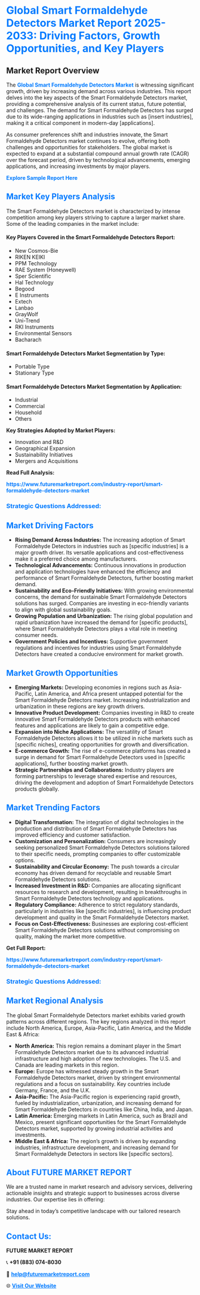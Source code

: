 <h1 style="color: #007BFF;">Global Smart Formaldehyde Detectors Market Report 2025-2033: Driving Factors, Growth Opportunities, and Key Players</h1>

<section id="overview">
<h2>Market Report Overview</h2>
<p>The <a href="https://www.futuremarketreport.com/industry-report/smart-formaldehyde-detectors-market" style="color: #007BFF; text-decoration: none;"><strong>Global Smart Formaldehyde Detectors Market</strong></a> is witnessing significant growth, driven by increasing demand across various industries. This report delves into the key aspects of the Smart Formaldehyde Detectors market, providing a comprehensive analysis of its current status, future potential, and challenges. The demand for Smart Formaldehyde Detectors has surged due to its wide-ranging applications in industries such as [insert industries], making it a critical component in modern-day [applications].</p>
<p>As consumer preferences shift and industries innovate, the Smart Formaldehyde Detectors market continues to evolve, offering both challenges and opportunities for stakeholders. The global market is expected to expand at a substantial compound annual growth rate (CAGR) over the forecast period, driven by technological advancements, emerging applications, and increasing investments by major players.</p>
</section>

<section id="overview">
<p><a href="https://www.futuremarketreport.com/request-sample/reportId=83602" style="color: #007BFF; text-decoration: none;"><strong>Explore Sample Report Here</strong></a></p>
</section>

<section id="key-players">
<h2 style="color: #007BFF;">Market Key Players Analysis</h2>
<p>The Smart Formaldehyde Detectors market is characterized by intense competition among key players striving to capture a larger market share. Some of the leading companies in the market include:</p>
<h4>Key Players Covered in the Smart Formaldehyde Detectors Report:</h4>
<ul><li>New Cosmos-Bie</li><li>RIKEN KEIKI</li><li>PPM Technology</li><li>RAE System (Honeywell)</li><li>Sper Scientific</li><li>Hal Technology</li><li>Begood</li><li>E Instruments</li><li>Extech</li><li>Lanbao</li><li>GrayWolf</li><li>Uni-Trend</li><li>RKI Instruments</li><li>Environmental Sensors</li><li>Bacharach</li></ul>
<h4>Smart Formaldehyde Detectors Market Segmentation by Type:</h4>
<ul><li>Portable Type</li><li>Stationary Type</li></ul>

<h4>Smart Formaldehyde Detectors Market Segmentation by Application:</h4>
<ul><li>Industrial</li><li>Commercial</li><li>Household</li><li>Others</li></ul>
<p><strong>Key Strategies Adopted by Market Players:</strong></p>
<ul>
<li>Innovation and R&D</li>
<li>Geographical Expansion</li>
<li>Sustainability Initiatives</li>
<li>Mergers and Acquisitions</li>
</ul>
</section>

<section>
<p><strong>Read Full Analysis: </strong></p><a href="https://www.futuremarketreport.com/industry-report/smart-formaldehyde-detectors-market" style="color: #007BFF; text-decoration: none;"><strong>https://www.futuremarketreport.com/industry-report/smart-formaldehyde-detectors-market</strong></a>
<h3 style="color: #007BFF;">Strategic Questions Addressed:</h3>
</section>

<section id="driving-factors">
<h2 style="color: #007BFF;">Market Driving Factors</h2>
<ul>
<li><strong>Rising Demand Across Industries:</strong> The increasing adoption of Smart Formaldehyde Detectors in industries such as [specific industries] is a major growth driver. Its versatile applications and cost-effectiveness make it a preferred choice among manufacturers.</li>
<li><strong>Technological Advancements:</strong> Continuous innovations in production and application technologies have enhanced the efficiency and performance of Smart Formaldehyde Detectors, further boosting market demand.</li>
<li><strong>Sustainability and Eco-Friendly Initiatives:</strong> With growing environmental concerns, the demand for sustainable Smart Formaldehyde Detectors solutions has surged. Companies are investing in eco-friendly variants to align with global sustainability goals.</li>
<li><strong>Growing Population and Urbanization:</strong> The rising global population and rapid urbanization have increased the demand for [specific products], where Smart Formaldehyde Detectors plays a vital role in meeting consumer needs.</li>
<li><strong>Government Policies and Incentives:</strong> Supportive government regulations and incentives for industries using Smart Formaldehyde Detectors have created a conducive environment for market growth.</li>
</ul>
</section>

<section id="growth-opportunities">
<h2 style="color: #007BFF;">Market Growth Opportunities</h2>
<ul>
<li><strong>Emerging Markets:</strong> Developing economies in regions such as Asia-Pacific, Latin America, and Africa present untapped potential for the Smart Formaldehyde Detectors market. Increasing industrialization and urbanization in these regions are key growth drivers.</li>
<li><strong>Innovative Product Development:</strong> Companies investing in R&D to create innovative Smart Formaldehyde Detectors products with enhanced features and applications are likely to gain a competitive edge.</li>
<li><strong>Expansion into Niche Applications:</strong> The versatility of Smart Formaldehyde Detectors allows it to be utilized in niche markets such as [specific niches], creating opportunities for growth and diversification.</li>
<li><strong>E-commerce Growth:</strong> The rise of e-commerce platforms has created a surge in demand for Smart Formaldehyde Detectors used in [specific applications], further boosting market growth.</li>
<li><strong>Strategic Partnerships and Collaborations:</strong> Industry players are forming partnerships to leverage shared expertise and resources, driving the development and adoption of Smart Formaldehyde Detectors products globally.</li>
</ul>
</section>

<section id="trending-factors">
<h2 style="color: #007BFF;">Market Trending Factors</h2>
<ul>
<li><strong>Digital Transformation:</strong> The integration of digital technologies in the production and distribution of Smart Formaldehyde Detectors has improved efficiency and customer satisfaction.</li>
<li><strong>Customization and Personalization:</strong> Consumers are increasingly seeking personalized Smart Formaldehyde Detectors solutions tailored to their specific needs, prompting companies to offer customizable options.</li>
<li><strong>Sustainability and Circular Economy:</strong> The push towards a circular economy has driven demand for recyclable and reusable Smart Formaldehyde Detectors solutions.</li>
<li><strong>Increased Investment in R&D:</strong> Companies are allocating significant resources to research and development, resulting in breakthroughs in Smart Formaldehyde Detectors technology and applications.</li>
<li><strong>Regulatory Compliance:</strong> Adherence to strict regulatory standards, particularly in industries like [specific industries], is influencing product development and quality in the Smart Formaldehyde Detectors market.</li>
<li><strong>Focus on Cost-Effectiveness:</strong> Businesses are exploring cost-efficient Smart Formaldehyde Detectors solutions without compromising on quality, making the market more competitive.</li>
</ul>
</section>

<section>
<p><strong>Get Full Report: </strong></p><a href="https://www.futuremarketreport.com/industry-report/smart-formaldehyde-detectors-market" style="color: #007BFF; text-decoration: none;"><strong>https://www.futuremarketreport.com/industry-report/smart-formaldehyde-detectors-market</strong></a>
<h3 style="color: #007BFF;">Strategic Questions Addressed:</h3>
</section>


<section id="regional-analysis">
<h2 style="color: #007BFF;">Market Regional Analysis</h2>
<p>The global Smart Formaldehyde Detectors market exhibits varied growth patterns across different regions. The key regions analyzed in this report include North America, Europe, Asia-Pacific, Latin America, and the Middle East & Africa:</p>
<ul>
<li><strong>North America:</strong> This region remains a dominant player in the Smart Formaldehyde Detectors market due to its advanced industrial infrastructure and high adoption of new technologies. The U.S. and Canada are leading markets in this region.</li>
<li><strong>Europe:</strong> Europe has witnessed steady growth in the Smart Formaldehyde Detectors market, driven by stringent environmental regulations and a focus on sustainability. Key countries include Germany, France, and the U.K.</li>
<li><strong>Asia-Pacific:</strong> The Asia-Pacific region is experiencing rapid growth, fueled by industrialization, urbanization, and increasing demand for Smart Formaldehyde Detectors in countries like China, India, and Japan.</li>
<li><strong>Latin America:</strong> Emerging markets in Latin America, such as Brazil and Mexico, present significant opportunities for the Smart Formaldehyde Detectors market, supported by growing industrial activities and investments.</li>
<li><strong>Middle East & Africa:</strong> The region’s growth is driven by expanding industries, infrastructure development, and increasing demand for Smart Formaldehyde Detectors in sectors like [specific sectors].</li>
</ul>
</section>

<footer>
<h2 style="color: #007BFF;">About FUTURE MARKET REPORT</h2>
<p>We are a trusted name in market research and advisory services, delivering actionable insights and strategic support to businesses across diverse industries. Our expertise lies in offering:</p>

<p>Stay ahead in today’s competitive landscape with our tailored research solutions.</p>

<h2 style="color: #007BFF;">Contact Us:</h2>
<p><strong>FUTURE MARKET REPORT</strong></p>
<p>📞 <strong>+91 (883) 074-8030</strong></p>
<p>📧 <strong><a href="mailto:help@futuremarketreport.com" style="color: #007BFF;">help@futuremarketreport.com</a></strong></p>
<p>🌐 <strong><a href="https://www.futuremarketreport.com/" style="color: #007BFF;">Visit Our Website</a></strong></p>
</footer>